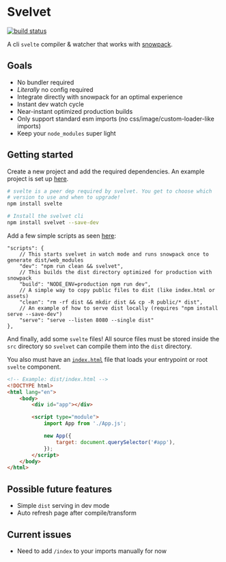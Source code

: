 # Svelvet


[![build status](https://github.com/jakedeichert/svelvet/workflows/CI/badge.svg?branch=master)][github_ci]


A cli `svelte` compiler & watcher that works with [snowpack][snowpack].



## Goals

* No bundler required
* _Literally_ no config required
* Integrate directly with snowpack for an optimal experience
* Instant dev watch cycle
* Near-instant optimized production builds
* Only support standard esm imports (no css/image/custom-loader-like imports)
* Keep your `node_modules` super light



## Getting started

Create a new project and add the required dependencies. An example project is set up [here][basic_example].

~~~sh
# svelte is a peer dep required by svelvet. You get to choose which
# version to use and when to upgrade!
npm install svelte

# Install the svelvet cli
npm install svelvet --save-dev
~~~

Add a few simple scripts as seen [here][basic_example_package]:

~~~jsonc
"scripts": {
    // This starts svelvet in watch mode and runs snowpack once to generate dist/web_modules
    "dev": "npm run clean && svelvet",
    // This builds the dist directory optimized for production with snowpack
    "build": "NODE_ENV=production npm run dev",
    // A simple way to copy public files to dist (like index.html or assets)
    "clean": "rm -rf dist && mkdir dist && cp -R public/* dist",
    // An example of how to serve dist locally (requires "npm install serve --save-dev")
    "serve": "serve --listen 8080 --single dist"
},
~~~

And finally, add some `svelte` files! All source files must be stored inside the `src` directory so `svelvet` can compile them into the `dist` directory.

You also must have an [`index.html`][basic_example_html] file that loads your entrypoint or root `svelte` component.

~~~html
<!-- Example: dist/index.html -->
<!DOCTYPE html>
<html lang="en">
    <body>
        <div id="app"></div>

        <script type="module">
            import App from './App.js';

            new App({
                target: document.querySelector('#app'),
            });
        </script>
    </body>
</html>
~~~






## Possible future features

* Simple `dist` serving in dev mode
* Auto refresh page after compile/transform



## Current issues

* Need to add `/index` to your imports manually for now




[github_ci]: https://github.com/jakedeichert/svelvet/actions?query=workflow%3ACI
[snowpack]: https://github.com/pikapkg/snowpack
[basic_example]: https://github.com/jakedeichert/svelvet/tree/master/examples/basic
[basic_example_package]: https://github.com/jakedeichert/svelvet/blob/master/examples/basic/package.json
[basic_example_html]: https://github.com/jakedeichert/svelvet/blob/master/examples/basic/public/index.html
